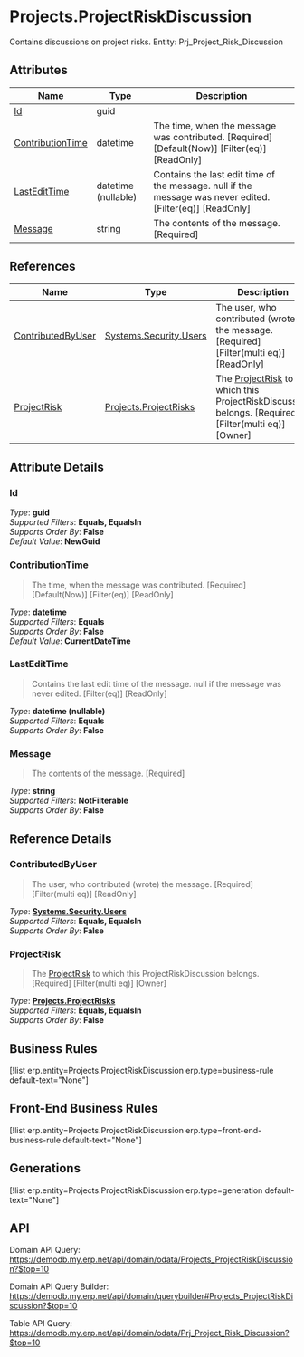 # Projects.ProjectRiskDiscussion

Contains discussions on project risks. Entity: Prj_Project_Risk_Discussion

## Attributes

| Name | Type | Description |
| ---- | ---- | --- |
| [Id](Projects.ProjectRiskDiscussion.md#Id) | guid |  
| [ContributionTime](Projects.ProjectRiskDiscussion.md#ContributionTime) | datetime | The time, when the message was contributed. [Required] [Default(Now)] [Filter(eq)] [ReadOnly] 
| [LastEditTime](Projects.ProjectRiskDiscussion.md#LastEditTime) | datetime (nullable) | Contains the last edit time of the message. null if the message was never edited. [Filter(eq)] [ReadOnly] 
| [Message](Projects.ProjectRiskDiscussion.md#Message) | string | The contents of the message. [Required] 

## References

| Name | Type | Description |
| ---- | ---- | --- |
| [ContributedByUser](Projects.ProjectRiskDiscussion.md#ContributedByUser) | [Systems.Security.Users](Systems.Security.Users.md) | The user, who contributed (wrote) the message. [Required] [Filter(multi eq)] [ReadOnly] |
| [ProjectRisk](Projects.ProjectRiskDiscussion.md#ProjectRisk) | [Projects.ProjectRisks](Projects.ProjectRisks.md) | The [ProjectRisk](Projects.ProjectRiskDiscussion.md#ProjectRisk) to which this ProjectRiskDiscussion belongs. [Required] [Filter(multi eq)] [Owner] |


## Attribute Details

### Id

_Type_: **guid**  
_Supported Filters_: **Equals, EqualsIn**  
_Supports Order By_: **False**  
_Default Value_: **NewGuid**  

### ContributionTime

> The time, when the message was contributed. [Required] [Default(Now)] [Filter(eq)] [ReadOnly]

_Type_: **datetime**  
_Supported Filters_: **Equals**  
_Supports Order By_: **False**  
_Default Value_: **CurrentDateTime**  

### LastEditTime

> Contains the last edit time of the message. null if the message was never edited. [Filter(eq)] [ReadOnly]

_Type_: **datetime (nullable)**  
_Supported Filters_: **Equals**  
_Supports Order By_: **False**  

### Message

> The contents of the message. [Required]

_Type_: **string**  
_Supported Filters_: **NotFilterable**  
_Supports Order By_: **False**  


## Reference Details

### ContributedByUser

> The user, who contributed (wrote) the message. [Required] [Filter(multi eq)] [ReadOnly]

_Type_: **[Systems.Security.Users](Systems.Security.Users.md)**  
_Supported Filters_: **Equals, EqualsIn**  
_Supports Order By_: **False**  

### ProjectRisk

> The [ProjectRisk](Projects.ProjectRiskDiscussion.md#ProjectRisk) to which this ProjectRiskDiscussion belongs. [Required] [Filter(multi eq)] [Owner]

_Type_: **[Projects.ProjectRisks](Projects.ProjectRisks.md)**  
_Supported Filters_: **Equals, EqualsIn**  
_Supports Order By_: **False**  



## Business Rules

[!list erp.entity=Projects.ProjectRiskDiscussion erp.type=business-rule default-text="None"]

## Front-End Business Rules

[!list erp.entity=Projects.ProjectRiskDiscussion erp.type=front-end-business-rule default-text="None"]

## Generations

[!list erp.entity=Projects.ProjectRiskDiscussion erp.type=generation default-text="None"]

## API

Domain API Query:
<https://demodb.my.erp.net/api/domain/odata/Projects_ProjectRiskDiscussion?$top=10>

Domain API Query Builder:
<https://demodb.my.erp.net/api/domain/querybuilder#Projects_ProjectRiskDiscussion?$top=10>

Table API Query:
<https://demodb.my.erp.net/api/domain/odata/Prj_Project_Risk_Discussion?$top=10>

